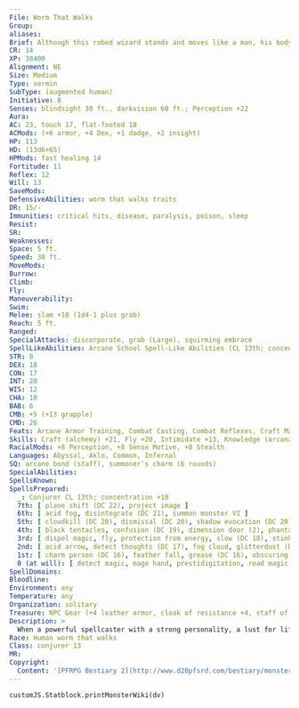 ```yaml
---
File: Worm That Walks
Group: 
aliases: 
Brief: Although this robed wizard stands and moves like a man, his body is a writhing mass of squirming, slippery worms.
CR: 14
XP: 38400
Alignment: NE
Size: Medium
Type: vermin
SubType: (augmented human)
Initiative: 8
Senses: blindsight 30 ft., darkvision 60 ft.; Perception +22
Aura: 
AC: 23, touch 17, flat-footed 18
ACMods: (+6 armor, +4 Dex, +1 dodge, +2 insight)
HP: 113
HD: (13d6+65)
HPMods: fast healing 14
Fortitude: 11
Reflex: 12
Will: 13
SaveMods: 
DefensiveAbilities: worm that walks traits
DR: 15/-
Immunities: critical hits, disease, paralysis, poison, sleep
Resist: 
SR: 
Weaknesses: 
Space: 5 ft.
Speed: 30 ft.
MoveMods: 
Burrow: 
Climb: 
Fly: 
Maneuverability: 
Swim: 
Melee: slam +10 (1d4-1 plus grab)
Reach: 5 ft.
Ranged: 
SpecialAttacks: discorporate, grab (Large), squirming embrace
SpellLikeAbilities: Arcane School Spell-Like Abilities (CL 13th; concentration +18) At will-dimensional steps (390 feet/day) 8/day-acid dart (1d6+6 acid)
STR: 8
DEX: 18
CON: 17
INT: 20
WIS: 12
CHA: 10
BAB: 6
CMB: +5 (+13 grapple)
CMD: 26
Feats: Arcane Armor Training, Combat Casting, Combat Reflexes, Craft Magic Arms and Armor, Craft Wondrous Item, DiehardB, Dodge, Improved Initiative, Light Armor Proficiency, Scribe Scroll, Toughness, Weapon Finesse
Skills: Craft (alchemy) +21, Fly +20, Intimidate +13, Knowledge (arcana, dungeoneering, planes) +21, Perception +22, Sense Motive +9, Spellcraft +21, Stealth +12
RacialMods: +8 Perception, +8 Sense Motive, +8 Stealth
Languages: Abyssal, Aklo, Common, Infernal
SQ: arcane bond (staff), summoner's charm (6 rounds)
SpecialAbilities: 
SpellsKnown: 
SpellsPrepared:
  _: Conjurer CL 13th; concentration +18
  7th: [ plane shift (DC 22), project image ]
  6th: [ acid fog, disintegrate (DC 21), summon monster VI ]
  5th: [ cloudkill (DC 20), dismissal (DC 20), shadow evocation (DC 20), telekinesis (DC 20), teleport ]
  4th: [ black tentacles, confusion (DC 19), dimension door (2), phantasmal killer (DC 19), summon monster IV ]
  3rd: [ dispel magic, fly, protection from energy, slow (DC 18), stinking cloud (DC 18), summon monster III ]
  2nd: [ acid arrow, detect thoughts (DC 17), fog cloud, glitterdust (DC 17), invisibility, summon swarm ]
  1st: [ charm person (DC 16), feather fall, grease (DC 16), obscuring mist, protection from good, reduce person (DC 16), shield ]
  0 (at will): [ detect magic, mage hand, prestidigitation, read magic Opposition Schools Evocation, Necromancy ]
SpellDomains: 
Bloodline: 
Environment: any
Temperature: any
Organization: solitary
Treasure: NPC Gear (+4 leather armor, cloak of resistance +4, staff of charming)
Description: >
  When a powerful spellcaster with a strong personality, a lust for life, and a remorselessly evil soul dies and is buried in a graveyard infused with eldritch magic, a strange phenomenon sometimes occurs. The flesh of the decaying body fats and instructs the very worms that gnaw, and these graveworms quicken not only on corruption but upon the spellcaster's memories and magical power. The spellcaster's very soul is consumed in this vile process, only to be split apart to inhabit each of the individual chewing worms in so many fragments. The result is a hideous hive mind of slithering life known as a worm that walks-a mass of worms that clings to the vague shape of the body that granted it this new existence, and can wield the powers and magic the spellcaster had in life. A worm that walks retains memories of its life as a spellcaster before its death, but is not undead-it is a hideous new form of undulant life. Creating a Worm That Walks "Worm that walks" is a template that can be added to any evil spellcasting creature. A worm that walks retains all the base creature's statistics and abilities except as noted here. CR: Same as the base creature +2. Alignment: Any evil. Type: The base creature's type changes to vermin. It gains the augmented subtype. Do not recalculate BAB, saves, or skill ranks. Worms that walk are intelligent and do not possess the standard mindless trait of most vermin. Note that while a worm that walks has the ability to discorperate into a swarm, and while its body is made up of countless wriggling worms, it does not itself gain the swarm subtype. Size: Although the worms that make up the worm that walks's body are Fine creatures, the worm that walks is treated as a creature the same size as the base creature. Senses: As the base creature, plus darkvision 60 feet and blindsight 30 feet. AC: The worm that walks loses any natural armor bonus the base creature may have had, but gains an insight bonus to its AC equal to its Wisdom bonus (minimum of +2). Hit Dice: Change the base creature's racial HD to d8s. All HD derived from class levels remain unchanged. Defensive Abilities: A worm that walks retains all of the base creature's defensive abilities and special qualities. It also gains the following additional defensive abilities. Worm that Walks Traits: A worm that walks has no discernible anatomy, and is not subject to critical hits or flanking. Reducing a worm that walks to 0 hit points causes it to discorporate (see below)-a worm that walks at 0 hit points is staggered, and one at negative hit points is dying. Worms that walk are immune to any physical spell or effect that targets a specific number of creatures (including single-target spells such as disintegrate), with the exception of such spells and effects generated by the worm that walks itself, which treat the worm that walks as one single creature if it so chooses. Mind-affecting effects that target single creatures function normally against a worm that walks, since the creature's individual components share a hive mind. A worm that walks takes half again as much damage (+50%) from damaging area effects, such as fireball and splash weapons. Worms that walk are susceptible to high winds-treat a worm that walks as a Fine creature for the purposes of determining wind effects. Damage Reduction: A worm that walks loses any damage reduction possessed by the base creature and gains damage reduction 15/-. Fast Healing: A worm that walks gains fast healing equal to its CR. Immunities: Worms that walk are immune to disease, paralysis, poison, and sleep effects. Melee Attacks: A worm that walks loses any natural attacks the base creature had, but gains a slam attack that deals damage based on its size (see Table 3-1: Natural Attacks by Size, on page 299). This slam has the grab ability and affects creatures up to one size larger than the worm that walks. A worm that walks retains any weapon proficiencies the base creature had. Special Attacks: A worm that walks retains all of the base creature's special attacks. It also gains the following additional special attacks. Discorporate (Su) A worm that walks can collapse into a shapeless swarm of worms as a free action. All held, worn, and carried items fall and its Strength score drops to 1. The worm that walks functions as a true swarm while discorporated, with a reach of 0 feet (its space remains unchanged). While discorporated, the worm that walks loses all of its defensive abilities and gains all of the standard swarm traits. It loses its slam attacks and all special abilities and special attacks, but can make a swarm attack that deals damage equal to its engulf attack. A worm that walks can reform into its true form (including equipping all gear in reach) as a fullround action as long as it has at least 1 hit point. Squirming Embrace (Ex) If a worm that walks grapples a foe, as a swift action, it can cause a swarm of worms to squirm over the grappled creature. These worms deal automatic swarm damage with no attack roll needed (see the table below). If a creature takes damage from the swarm, it is also subject to the swarm's distraction ability, and must make a Fortitude save or be nauseated for 1 round. The save DC equals 10 + 1/2 the worm that walks's HD + its Con modifier). A worm that walks can only have one embraced target at a time, but it does not have to continue grappling in order to maintain the embrace. If the worm that walks moves more than 5 feet from the swarm or dismisses the swarm (a free action), the swarm dies. Any area attack that damages the swarm or any severe or stronger wind effect that affects the swarm's target kills it. Tenacious (Ex) A worm that walks gains a +8 racial bonus on CMB checks made to grapple and a +4 racial bonus to its CMD. Abilities: Dex +4, Con +4. Skills: Worms that walk gain a +8 racial bonus on Perception, Sense Motive, and Stealth checks. Feats: Worms that walk gain Diehard as a bonus feat. Engulf Damage HD Engulf Damage 1-5 1d6 + 1.5 Str bonus 6-10 2d6 + 1.5 Str bonus 11-15 3d6 + 1.5 Str bonus 16-20 4d6 + 1.5 Str bonus 21 or more 5d6 + 1.5 Str bonus
Race: Human worm that walks
Class: conjurer 13
MR: 
Copyright:
  Content: '[PFRPG Bestiary 2](http://www.d20pfsrd.com/bestiary/monster-listings/templates/worm-that-walks-cr-2)'
---
```

```dataviewjs
customJS.Statblock.printMonsterWiki(dv)
```
